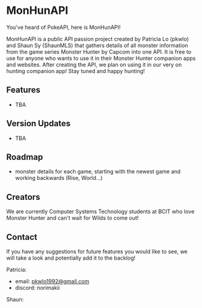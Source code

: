 # MonHunAPI
You've heard of PokeAPI, here is MonHunAPI! 

MonHunAPI is a public API passion project created by Patricia Lo (pkwlo) and Shaun Sy (ShaunMLS) that gathers details of all monster information from the game series Monster Hunter by Capcom into one API. 
It is free to use for anyone who wants to use it in their Monster Hunter companion apps and websites. After creating the API, we plan on using it in our very on hunting companion app! Stay tuned and happy hunting!

## Features
- TBA
  
## Version Updates
- TBA
  
## Roadmap
- monster details for each game, starting with the newest game and working backwards (Rise, World...)
  
## Creators
We are currently Computer Systems Technology students at BCIT who love Monster Hunter and can't wait for Wilds to come out!

## Contact
If you have any suggestions for future features you would like to see, we will take a look and potentially add it to the backlog!

Patricia: 
- email: pkwlo1992@gmail.com
- discord: norimakii

Shaun:

